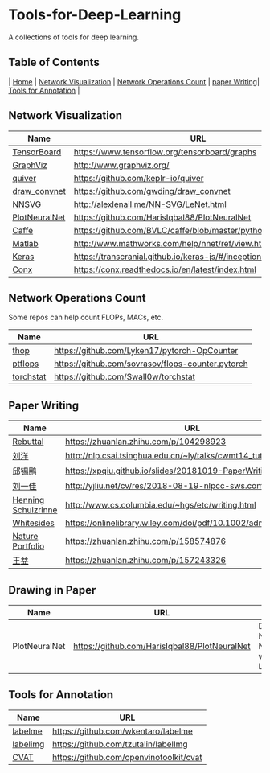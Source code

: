 
# Tools-for-Deep-Learning

A collections of tools for deep learning. 

## Table of Contents

| [Home](https://yiqunchen1999.github.io/Tools-for-Deep-Learning/) | [Network Visualization](#network-visualization) | [Network Operations Count](#network-operations-count) | [paper Writing](#paper-writing)| [Tools for Annotation](#tools-for-annotation) |

## Network Visualization

|Name|URL|
|----|---|
| [TensorBoard](https://www.tensorflow.org/tensorboard/graphs) | https://www.tensorflow.org/tensorboard/graphs |
| [GraphViz](http://www.graphviz.org/) | http://www.graphviz.org/ |
| [quiver](https://github.com/keplr-io/quiver) | https://github.com/keplr-io/quiver |
| [draw_convnet](https://github.com/gwding/draw_convnet) | https://github.com/gwding/draw_convnet |
| [NNSVG](http://alexlenail.me/NN-SVG/LeNet.html) | http://alexlenail.me/NN-SVG/LeNet.html |
| [PlotNeuralNet](https://github.com/HarisIqbal88/PlotNeuralNet) | https://github.com/HarisIqbal88/PlotNeuralNet |
| [Caffe](https://github.com/BVLC/caffe/blob/master/python/caffe/draw.py) | https://github.com/BVLC/caffe/blob/master/python/caffe/draw.py |
| [Matlab](http://www.mathworks.com/help/nnet/ref/view.html) | http://www.mathworks.com/help/nnet/ref/view.html |
| [Keras](https://transcranial.github.io/keras-js/#/inception-v3) | https://transcranial.github.io/keras-js/#/inception-v3 |
| [Conx](https://conx.readthedocs.io/en/latest/index.html) | https://conx.readthedocs.io/en/latest/index.html |

## Network Operations Count

Some repos can help count FLOPs, MACs, etc. 

|Name|URL|
|----|---|
| [thop](https://github.com/Lyken17/pytorch-OpCounter) | https://github.com/Lyken17/pytorch-OpCounter |
| [ptflops](https://github.com/sovrasov/flops-counter.pytorch) | https://github.com/sovrasov/flops-counter.pytorch |
| [torchstat](https://github.com/Swall0w/torchstat) | https://github.com/Swall0w/torchstat |

## Paper Writing

| Name | URL |
| ---- | --- |
| [Rebuttal](https://zhuanlan.zhihu.com/p/104298923) | https://zhuanlan.zhihu.com/p/104298923 |
| [刘洋](http://nlp.csai.tsinghua.edu.cn/~ly/talks/cwmt14_tut.pdf) | http://nlp.csai.tsinghua.edu.cn/~ly/talks/cwmt14_tut.pdf |
| [邱锡鹏](https://xpqiu.github.io/slides/20181019-PaperWriting.pdf) | https://xpqiu.github.io/slides/20181019-PaperWriting.pdf |
| [刘一佳](http://yjliu.net/cv/res/2018-08-19-nlpcc-sws.compressed.pdf) | http://yjliu.net/cv/res/2018-08-19-nlpcc-sws.compressed.pdf |
| [Henning Schulzrinne](http://www.cs.columbia.edu/~hgs/etc/writing.html) | http://www.cs.columbia.edu/~hgs/etc/writing.html |
| [Whitesides](https://onlinelibrary.wiley.com/doi/pdf/10.1002/adma.200400767) | https://onlinelibrary.wiley.com/doi/pdf/10.1002/adma.200400767 |
| [Nature Portfolio](https://zhuanlan.zhihu.com/p/158574876) | https://zhuanlan.zhihu.com/p/158574876 |
| [王益](https://zhuanlan.zhihu.com/p/157243326) | https://zhuanlan.zhihu.com/p/157243326 |

## Drawing in Paper

| Name | URL | Note |
| ---- | --- | ---- |
| PlotNeuralNet | https://github.com/HarisIqbal88/PlotNeuralNet | Draw Neural Networks with Latex |

## Tools for Annotation

| Name | URL |
| ---- | --- |
| [labelme](https://github.com/wkentaro/labelme) | https://github.com/wkentaro/labelme |
| [labelimg](https://github.com/tzutalin/labelImg) | https://github.com/tzutalin/labelImg |
| [CVAT](https://github.com/openvinotoolkit/cvat) | https://github.com/openvinotoolkit/cvat |
